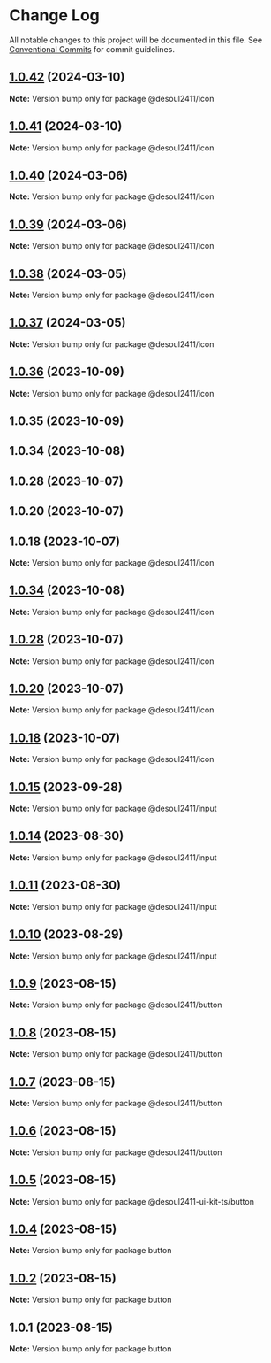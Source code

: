 # Change Log

All notable changes to this project will be documented in this file.
See [Conventional Commits](https://conventionalcommits.org) for commit guidelines.

## [1.0.42](https://github.com/Desoul2411/desoul2411-ui-kit-ts/compare/@desoul2411/icon@1.0.41...@desoul2411/icon@1.0.42) (2024-03-10)

**Note:** Version bump only for package @desoul2411/icon

## [1.0.41](https://github.com/Desoul2411/desoul2411-ui-kit-ts/compare/@desoul2411/icon@1.0.40...@desoul2411/icon@1.0.41) (2024-03-10)

**Note:** Version bump only for package @desoul2411/icon

## [1.0.40](https://github.com/Desoul2411/desoul2411-ui-kit-ts/compare/@desoul2411/icon@1.0.39...@desoul2411/icon@1.0.40) (2024-03-06)

**Note:** Version bump only for package @desoul2411/icon

## [1.0.39](https://github.com/Desoul2411/desoul2411-ui-kit-ts/compare/@desoul2411/icon@1.0.38...@desoul2411/icon@1.0.39) (2024-03-06)

**Note:** Version bump only for package @desoul2411/icon

## [1.0.38](https://github.com/Desoul2411/desoul2411-ui-kit-ts/compare/@desoul2411/icon@1.0.37...@desoul2411/icon@1.0.38) (2024-03-05)

**Note:** Version bump only for package @desoul2411/icon

## [1.0.37](https://github.com/Desoul2411/desoul2411-ui-kit-ts/compare/@desoul2411/icon@1.0.36...@desoul2411/icon@1.0.37) (2024-03-05)

**Note:** Version bump only for package @desoul2411/icon

## [1.0.36](https://github.com/Desoul2411/desoul2411-ui-kit-ts/compare/@desoul2411/icon@1.0.35...@desoul2411/icon@1.0.36) (2023-10-09)

**Note:** Version bump only for package @desoul2411/icon

## 1.0.35 (2023-10-09)

## 1.0.34 (2023-10-08)

## 1.0.28 (2023-10-07)

## 1.0.20 (2023-10-07)

## 1.0.18 (2023-10-07)

**Note:** Version bump only for package @desoul2411/icon

## [1.0.34](https://github.com/Desoul2411/desoul2411-ui-kit-ts/compare/v1.0.33...v1.0.34) (2023-10-08)

**Note:** Version bump only for package @desoul2411/icon

## [1.0.28](https://github.com/Desoul2411/desoul2411-ui-kit-ts/compare/v1.0.27...v1.0.28) (2023-10-07)

**Note:** Version bump only for package @desoul2411/icon

## [1.0.20](https://github.com/Desoul2411/desoul2411-ui-kit-ts/compare/v1.0.18...v1.0.20) (2023-10-07)

**Note:** Version bump only for package @desoul2411/icon

## [1.0.18](https://github.com/Desoul2411/desoul2411-ui-kit-ts/compare/v1.0.15...v1.0.18) (2023-10-07)

**Note:** Version bump only for package @desoul2411/icon

## [1.0.15](https://github.com/Desoul2411/desoul2411-ui-kit-ts/compare/v1.0.14...v1.0.15) (2023-09-28)

**Note:** Version bump only for package @desoul2411/input

## [1.0.14](https://github.com/Desoul2411/desoul2411-ui-kit-ts/compare/v1.0.13...v1.0.14) (2023-08-30)

**Note:** Version bump only for package @desoul2411/input

## [1.0.11](https://github.com/Desoul2411/desoul2411-ui-kit-ts/compare/v1.0.10...v1.0.11) (2023-08-30)

**Note:** Version bump only for package @desoul2411/input

## [1.0.10](https://github.com/Desoul2411/desoul2411-ui-kit-ts/compare/v1.0.9...v1.0.10) (2023-08-29)

**Note:** Version bump only for package @desoul2411/input

## [1.0.9](https://github.com/Desoul2411/desoul2411-ui-kit-ts/compare/v1.0.8...v1.0.9) (2023-08-15)

**Note:** Version bump only for package @desoul2411/button

## [1.0.8](https://github.com/Desoul2411/desoul2411-ui-kit-ts/compare/v1.0.7...v1.0.8) (2023-08-15)

**Note:** Version bump only for package @desoul2411/button

## [1.0.7](https://github.com/Desoul2411/desoul2411-ui-kit-ts/compare/v1.0.6...v1.0.7) (2023-08-15)

**Note:** Version bump only for package @desoul2411/button

## [1.0.6](https://github.com/Desoul2411/desoul2411-ui-kit-ts/compare/v1.0.5...v1.0.6) (2023-08-15)

**Note:** Version bump only for package @desoul2411/button

## [1.0.5](https://github.com/Desoul2411/desoul2411-ui-kit-ts/compare/v1.0.4...v1.0.5) (2023-08-15)

**Note:** Version bump only for package @desoul2411-ui-kit-ts/button

## [1.0.4](https://github.com/Desoul2411/desoul2411-ui-kit-ts/compare/v1.0.2...v1.0.4) (2023-08-15)

**Note:** Version bump only for package button

## [1.0.2](https://github.com/Desoul2411/desoul2411-ui-kit-ts/compare/v1.0.1...v1.0.2) (2023-08-15)

**Note:** Version bump only for package button

## 1.0.1 (2023-08-15)

**Note:** Version bump only for package button

